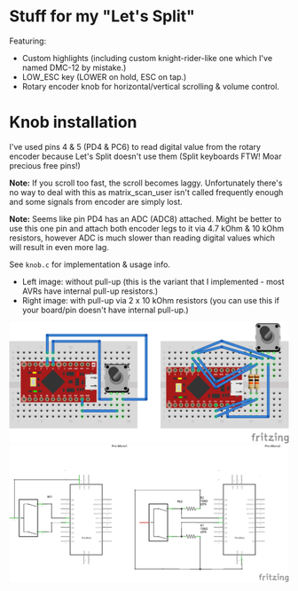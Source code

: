 # Stuff for my "Let's Split"

Featuring:

- Custom highlights (including custom knight-rider-like one which I've named DMC-12 by mistake.)
- LOW_ESC key (LOWER on hold, ESC on tap.)
- Rotary encoder knob for horizontal/vertical scrolling & volume control.

# Knob installation

I've used pins 4 & 5 (PD4 & PC6) to read digital value from the rotary encoder because Let's Split doesn't use them (Split keyboards FTW! Moar precious free pins!)

**Note:** If you scroll too fast, the scroll becomes laggy. Unfortunately there's no way to deal with this as matrix_scan_user isn't called frequently enough and some signals from encoder are simply lost.

**Note:** Seems like pin PD4 has an ADC (ADC8) attached. Might be better to use this one pin and attach both encoder legs to it via 4.7 kOhm & 10 kOhm resistors, however ADC is much slower than reading digital values which will result in even more lag.

See `knob.c` for implementation & usage info.

- Left image: without pull-up (this is the variant that I implemented - most AVRs have internal pull-up resistors.)
- Right image: with pull-up via 2 x 10 kOhm resistors (you can use this if your board/pin doesn't have internal pull-up.)

![Knob layout](./encoder.png)
![Knob schematic](./encoder2.png)

